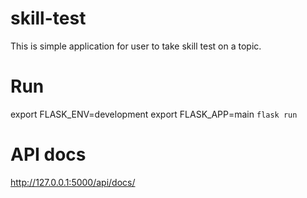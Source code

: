 # skill-test

This is simple application for user to take skill test on a topic.

# Run
export FLASK_ENV=development
export FLASK_APP=main
```flask run```

# API docs
http://127.0.0.1:5000/api/docs/
